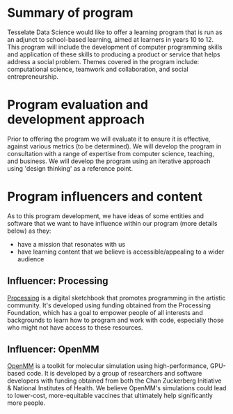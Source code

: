 # Summary of program
Tesselate Data Science would like to offer a learning program that is run as an adjunct to school-based learning, aimed at learners in years 10 to 12. This program will include the development of computer programming skills and application of these skills to producing a product or service that helps address a social problem. Themes covered in the program include: computational science, teamwork and collaboration, and social entrepreneurship.

# Program evaluation and development approach
Prior to offering the program we will evaluate it to ensure it is effective, against various metrics (to be determined). We will develop the program in consultation with a range of expertise from computer science, teaching, and business. We will develop the program using an iterative approach using 'design thinking' as a reference point.

# Program influencers and content
As to this program development, we have ideas of some entities and software that we want to have influence within our program (more details below) as they:  
- have a mission that resonates with us
- have learning content that we believe is accessible/appealing to a wider audience

## Influencer: Processing
[Processing](https://processing.org/) is a digital sketchbook that promotes programming in the artistic community. It's developed using funding obtained from the Processing Foundation, which has a goal to empower people of all interests and backgrounds to learn how to program and work with code, especially those who might not have access to these resources.

## Influencer: OpenMM
[OpenMM](https://openmm.org/) is a toolkit for molecular simulation using high-performance, GPU-based code. It is developed by a group of researchers and software developers with funding obtained from both the Chan Zuckerberg Initiative & National Institutes of Health. We believe OpenMM's simulations could lead to lower-cost, more-equitable vaccines that ultimately help significantly more people.
